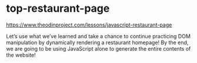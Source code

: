 # top-restaurant-page
https://www.theodinproject.com/lessons/javascript-restaurant-page

Let’s use what we’ve learned and take a chance to continue practicing DOM manipulation by dynamically rendering a restaurant homepage! By the end, we are going to be using JavaScript alone to generate the entire contents of the website!

